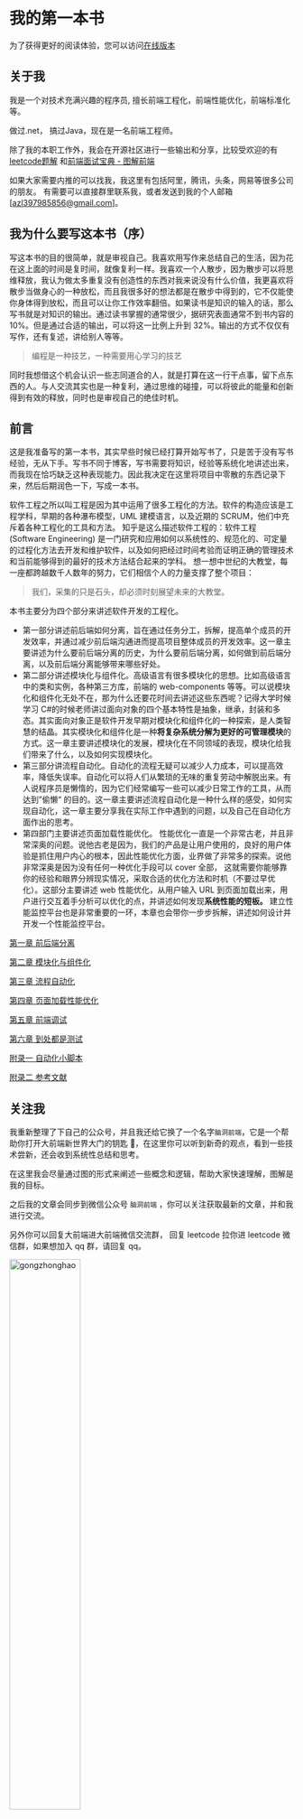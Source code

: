 # 我的第一本书

为了获得更好的阅读体验，您可以访问[在线版本](https://lucifer.ren/automate-everything/)

## 关于我

我是一个对技术充满兴趣的程序员, 擅长前端工程化，前端性能优化，前端标准化等。

做过.net， 搞过Java，现在是一名前端工程师。

除了我的本职工作外，我会在开源社区进行一些输出和分享，比较受欢迎的有[leetcode题解](https://github.com/azl397985856/leetcode)
和[前端面试宝典 - 图解前端](https://github.com/azl397985856/fe-interview)

如果大家需要内推的可以找我，我这里有包括阿里，腾讯，头条，网易等很多公司的朋友。
有需要可以直接群里联系我，或者发送到我的个人邮箱 [azl397985856@gmail.com]。

## 我为什么要写这本书（序）

写这本书的目的很简单，就是审视自己。我喜欢用写作来总结自己的生活，因为花在这上面的时间是复时间，就像复利一样。我喜欢一个人散步，因为散步可以将思维释放，我认为做太多重复没有创造性的东西对我来说没有什么价值，我更喜欢将散步当做身心的一种放松，而且我很多好的想法都是在散步中得到的，它不仅能使你身体得到放松，而且可以让你工作效率翻倍。如果读书是知识的输入的话，那么写书就是对知识的输出。通过读书掌握的通常很少，据研究表面通常不到书内容的 10%。但是通过合适的输出，可以将这一比例上升到 32%。输出的方式不仅仅有写作，还有复述，讲给别人等等。

> 编程是一种技艺，一种需要用心学习的技艺

同时我想借这个机会认识一些志同道合的人，就是打算在这一行干点事，留下点东西的人。与人交流其实也是一种复利，通过思维的碰撞，可以将彼此的能量和创新得到有效的释放，同时也是审视自己的绝佳时机。

## 前言

这是我准备写的第一本书，其实早些时候已经打算开始写书了，只是苦于没有写书经验，无从下手。写书不同于博客，写书需要将知识，经验等系统化地讲述出来，而我现在恰巧缺乏这种表现能力。因此我决定在这里将项目中零散的东西记录下来，然后后期润色一下，写成一本书。

软件工程之所以叫工程是因为其中运用了很多工程化的方法。软件的构造应该是工程学科，早期的各种瀑布模型，UML 建模语言，以及近期的 SCRUM，他们中充斥着各种工程化的工具和方法。 知乎是这么描述软件工程的：软件工程 \(Software Engineering\) 是一门研究和应用如何以系统性的、规范化的、可定量的过程化方法去开发和维护软件，以及如何把经过时间考验而证明正确的管理技术和当前能够得到的最好的技术方法结合起来的学科。 想一想中世纪的大教堂，每一座都跨越数千人数年的努力，它们相信个人的力量支撑了整个项目：

> 我们，采集的只是石头，却必须时刻展望未来的大教堂。

本书主要分为四个部分来讲述软件开发的工程化。

- 第一部分讲述前后端如何分离，旨在通过任务分工，拆解，提高单个成员的开发效率，并通过减少前后端沟通进而提高项目整体成员的开发效率。这一章主要讲述为什么要前后端分离的历史，为什么要前后端分离，如何做到前后端分离，以及前后端分离能够带来哪些好处。
- 第二部分讲述模块化与组件化。高级语言有很多模块化的思想。比如高级语言中的类和实例，各种第三方库，前端的 web-components 等等。可以说模块化和组件化无处不在，那为什么还要花时间去讲述这些东西呢？记得大学时候学习 C\#的时候老师讲过面向对象的四个基本特性是抽象，继承，封装和多态。其实面向对象正是软件开发早期对模块化和组件化的一种探索，是人类智慧的结晶。其实模块化和组件化是一种**将复杂系统分解为更好的可管理模块**的方式。这一章主要讲述模块化的发展，模块化在不同领域的表现，模块化给我们带来了什么，以及如何实现模块化。
- 第三部分讲流程自动化。自动化的流程无疑可以减少人力成本，可以提高效率，降低失误率。自动化可以将人们从繁琐的无味的重复劳动中解脱出来。有人说程序员是懒惰的，因为它们经常编写一些可以减少日常工作的工具，从而达到”偷懒“ 的目的。这一章主要讲述流程自动化是一种什么样的感受，如何实现自动化，这一章主要分享我在实际工作中遇到的问题，以及自己在自动化方面作出的思考。
- 第四部门主要讲述页面加载性能优化。 性能优化一直是一个非常古老，并且非常深奥的问题。说他古老是因为，我们的产品是让用户使用的，良好的用户体验是抓住用户内心的根本，因此性能优化方面，业界做了非常多的探索。说他非常深奥是因为没有任何一种优化手段可以 cover 全部， 这就需要你能够靠你的经验和眼界分辨现实情况，采取合适的优化方法和时机（不要过早优化）。这部分主要讲述 web 性能优化，从用户输入 URL 到页面加载出来，用户进行交互着手分析可以优化的点，并讲述如何发现**系统性能的短板。** 建立性能监控平台也是非常重要的一环，本章也会带你一步步拆解，讲述如何设计并开发一个性能监控平台。

[第一章 前后端分离](https://github.com/azl397985856/automate-everything/blob/master/docs/chapter1.md)

[第二章 模块化与组件化](https://github.com/azl397985856/automate-everything/blob/master/docs/chapter2.md)

[第三章 流程自动化](https://github.com/azl397985856/automate-everything/blob/master/docs/chapter3.md)

[第四章 页面加载性能优化](https://github.com/azl397985856/automate-everything/blob/master/docs/chapter4.md)

[第五章 前端调试](https://github.com/azl397985856/automate-everything/blob/master/docs/chapter5.md)

[第六章 到处都是测试](https://github.com/azl397985856/automate-everything/blob/master/docs/chapter6.md)

[附录一 自动化小脚本](https://github.com/azl397985856/automate-everything/blob/master/docs/appendix1.md)

[附录二 参考文献](https://github.com/azl397985856/automate-everything/blob/master/docs/appendix2.md)

## 关注我

我重新整理了下自己的公众号，并且我还给它换了一个名字`脑洞前端`，它是一个帮助你打开大前端新世界大门的钥匙 🔑，在这里你可以听到新奇的观点，看到一些技术尝新，还会收到系统性总结和思考。

在这里我会尽量通过图的形式来阐述一些概念和逻辑，帮助大家快速理解，图解是我的目标。

之后我的文章会同步到微信公众号 `脑洞前端` ，你可以关注获取最新的文章，并和我进行交流。

另外你可以回复大前端进大前端微信交流群， 回复 leetcode 拉你进 leetcode 微信群，如果想加入 qq 群，请回复 qq。

<img src="https://github.com/azl397985856/fe-interview/raw/master/docs/assets/imgs/gongzhonghao.jpeg" width = "50%" height = "50%" alt="gongzhonghao" align=center />

大家也可以加我微信好友进行交流！

![](https://tva1.sinaimg.cn/large/008i3skNly1gx11szd02ej30e80e8dg3.jpg)

## 交流群

现在还是初级阶段，需要大家的意见和反馈，为了减少沟通成本，我组建了交流群。大家可以扫码进入

### QQ 群

![qq-group-chat](https://github.com/azl397985856/fe-interview/raw/master/docs/assets/imgs/qq-group-chat.png)

### 微信群

<img src="https://github.com/azl397985856/fe-interview/raw/master/docs/assets/imgs/wechat-group-chat.jpeg" width = "50%" height = "50%" alt="JavaScript" align=center />

(由于微信的限制，100个人以上只能邀请加入， 你可以添加我的机器人回复“大前端”拉你进群)

## License

[Apache-2.0](./LICENSE.txt)
